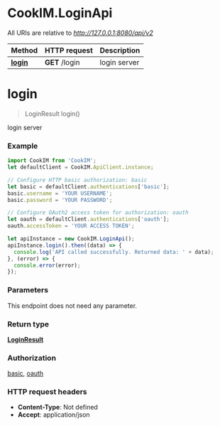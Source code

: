 # CookIM.LoginApi

All URIs are relative to *http://127.0.0.1:8080/api/v2*

Method | HTTP request | Description
------------- | ------------- | -------------
[**login**](LoginApi.md#login) | **GET** /login | login server


<a name="login"></a>
# **login**
> LoginResult login()

login server

### Example
```javascript
import CookIM from 'CookIM';
let defaultClient = CookIM.ApiClient.instance;

// Configure HTTP basic authorization: basic
let basic = defaultClient.authentications['basic'];
basic.username = 'YOUR USERNAME';
basic.password = 'YOUR PASSWORD';

// Configure OAuth2 access token for authorization: oauth
let oauth = defaultClient.authentications['oauth'];
oauth.accessToken = 'YOUR ACCESS TOKEN';

let apiInstance = new CookIM.LoginApi();
apiInstance.login().then((data) => {
  console.log('API called successfully. Returned data: ' + data);
}, (error) => {
  console.error(error);
});

```

### Parameters
This endpoint does not need any parameter.

### Return type

[**LoginResult**](LoginResult.md)

### Authorization

[basic](../README.md#basic), [oauth](../README.md#oauth)

### HTTP request headers

 - **Content-Type**: Not defined
 - **Accept**: application/json

